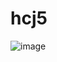 # hcj5

![image](https://github.com/Pritamlal/hcj5/assets/126871739/f4bff7d5-b447-48fd-989e-534ad351dfc9)
